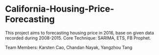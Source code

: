 # California-Housing-Price-Forecasting

This project aims to forecasting housing price in 2016, base on given data recorded during 2008-2015. Core Technique: SARIMA, ETS, FB Prophet.

Team Members: Karsten Cao, Chandan Nayak, Yangzhou Tang
